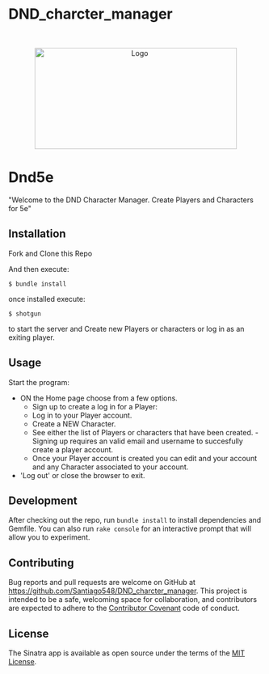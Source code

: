 
# DND_charcter_manager

<br />
<p align="center">
  <a href="https://github.com/Santiago548/repo_name">
    <img src="public\images\CHARACTER_MANGER_LOGO.png" alt="Logo" width="400" height="200">
  </a>

# Dnd5e

"Welcome to the DND Character Manager. Create Players and Characters for 5e"

## Installation

Fork and Clone this Repo

And then execute:

    $ bundle install

once installed execute:

    $ shotgun 
    
to start the server and Create new Players or characters or log in as an exiting player. 

## Usage

Start the program:
- ON the Home page choose from a few options.
    - Sign up to create a log in for a Player:
    - Log in to your Player account.
    - Create a NEW Character.
    - See either the list of Players or characters  that have been created.
-Signing up requires an valid email and username to succesfully create a player account.
    - Once your Player account is created you can edit and your account and any Character associated to your account.
- 'Log out' or close the browser to exit.

## Development

After checking out the repo, run `bundle install` to install dependencies and Gemfile. You can also run `rake console` for an interactive prompt that will allow you to experiment.

## Contributing

Bug reports and pull requests are welcome on GitHub at https://github.com/Santiago548/DND_charcter_manager. This project is intended to be a safe, welcoming space for collaboration, and contributors are expected to adhere to the [Contributor Covenant](http://contributor-covenant.org) code of conduct.

## License

The Sinatra app is available as open source under the terms of the [MIT License](https://opensource.org/licenses/MIT).


